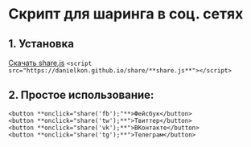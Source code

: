 # Скрипт для шаринга в соц. сетях

## 1. Установка

<a target="_blank" href="https://danielkon.github.io/share/share.js" class="btn btn-lg btn-primary mb-5" download>Скачать share.js</a>
`<script src="https://danielkon.github.io/share/**share.js**"></script>`

## 2. Простое использование:

`<button **onclick="share('fb');"**>Фейсбук</button>`<br>
`<button **onclick="share('tw');**">Твиттер</button>`<br>
`<button **onclick="share('vk');**">ВКонтакте</button>`<br>
`<button **onclick="share('tg');**">Телеграм</button>`<br>


